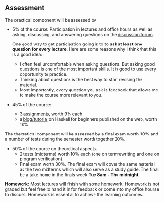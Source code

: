 ## Assessment

The practical component will be assessed by 

- 5% of the course: Participation in lectures and office hours as well as asking, discussing, and answering questions on the [discussion forum](discussion-forum.md).

  One good way to get participation going is to to **ask at least one question for every lecture**. Here are some reasons why I think that this is a good idea:

  - I often feel uncomfortable when asking questions. But asking good questions is one of the most important skills. It is good to use every opportunity to practice.
  - Thinking about questions is the best way to start revising the material.
  - Most importantly, every question you ask is feedback that allows me to make the course more relevant to you.

- 45% of the course: 
  - 3 [assignments](assignments.md), worth 9% each
  - a [blog/tutorial](blog.md) on Haskell for beginners published on the web, worth 18%

The theoretical component will be assessed by a final exam worth 30% and a number of tests during the semester worth together 20%. 

- 50% of the course on theoretical aspects.  
  - 2 tests (midterms) worth 10% each (one on termrewriting and one on program verification).
  - Final exam worth 30%. The final exam will cover the same material as the two midterms which will also serve as a study guide. The final be a take home in the finals week **Tue 8am - Thu midnight**.

**Homework:** Most lectures will finish with some homework. Homework is not graded but feel free to hand it in for feedback or come into my office hourse to discuss. Homework is essential to achieve the learning outcomes.
